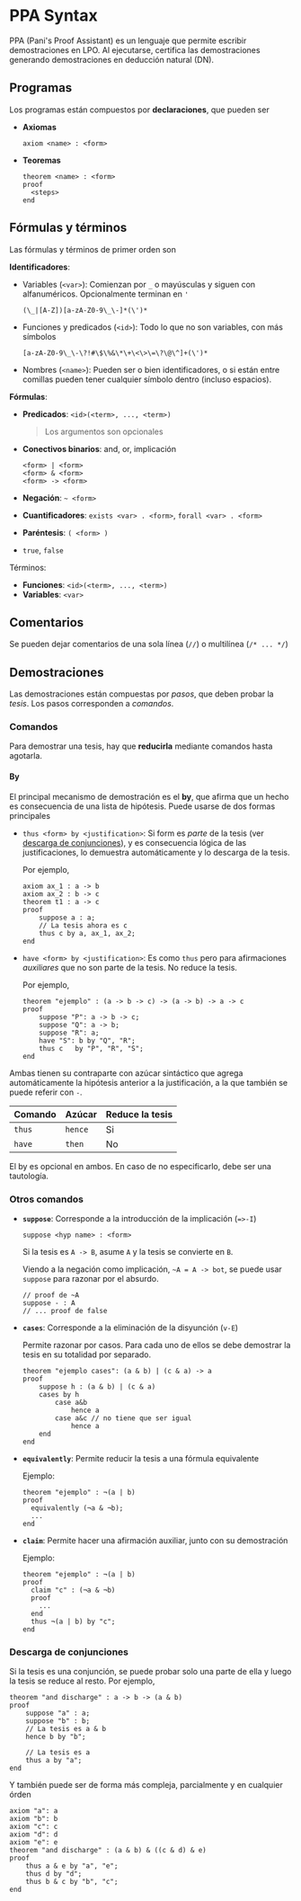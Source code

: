 # PPA Syntax

PPA (Pani's Proof Assistant) es un lenguaje que permite escribir demostraciones
en LPO. Al ejecutarse, certifica las demostraciones generando demostraciones en
deducción natural (DN).

## Programas

Los programas están compuestos por **declaraciones**, que pueden ser

- **Axiomas**

  `axiom <name> : <form>`

- **Teoremas**

  ```text
  theorem <name> : <form>
  proof
    <steps>
  end
  ```

## Fórmulas y términos

Las fórmulas y términos de primer orden son

**Identificadores**:

- Variables (`<var>`): Comienzan por `_` o mayúsculas y siguen con alfanuméricos.
  Opcionalmente terminan en `'`

  `(\_|[A-Z])[a-zA-Z0-9\_\-]*(\')*`

- Funciones y predicados (`<id>`): Todo lo que no son variables, con más símbolos

  `[a-zA-Z0-9\_\-\?!#\$\%&\*\+\<\>\=\?\@\^]+(\')*`

- Nombres (`<name>`): Pueden ser o bien identificadores, o si están entre
  comillas pueden tener cualquier símbolo dentro (incluso espacios).

**Fórmulas**:

- **Predicados**: `<id>(<term>, ..., <term>)`

  > Los argumentos son opcionales

- **Conectivos binarios**: and, or, implicación

  ```text
  <form> | <form>
  <form> & <form>
  <form> -> <form>
  ```

- **Negación**: `~ <form>`
- **Cuantificadores**: `exists <var> . <form>`, `forall <var> . <form>`
- **Paréntesis**: `( <form> )`
- `true`, `false`

Términos:

- **Funciones**: `<id>(<term>, ..., <term>)`
- **Variables**: `<var>`

## Comentarios

Se pueden dejar comentarios de una sola línea (`//`) o multilínea (`/* ... */`)

## Demostraciones

Las demostraciones están compuestas por *pasos*, que deben probar la *tesis*.
Los pasos corresponden a *comandos*.

### Comandos

Para demostrar una tesis, hay que **reducirla** mediante comandos hasta agotarla.

#### By

El principal mecanismo de demostración es el **by**, que afirma que un hecho es
consecuencia de una lista de hipótesis. Puede usarse de dos formas principales

- `thus <form> by <justification>`: Si form es *parte* de la tesis (ver
  [descarga de conjunciones](#descarga-de-conjunciones)), y es
  consecuencia lógica de las justificaciones, lo demuestra automáticamente y lo
  descarga de la tesis.

  Por ejemplo,

  ```text
  axiom ax_1 : a -> b
  axiom ax_2 : b -> c
  theorem t1 : a -> c 
  proof
      suppose a : a;
      // La tesis ahora es c
      thus c by a, ax_1, ax_2;
  end
  ```

- `have <form> by <justification>`: Es como `thus` pero para afirmaciones
  *auxiliares* que no son parte de la tesis. No reduce la tesis.

  Por ejemplo,

  ```text
  theorem "ejemplo" : (a -> b -> c) -> (a -> b) -> a -> c
  proof
      suppose "P": a -> b -> c;
      suppose "Q": a -> b;
      suppose "R": a;
      have "S": b by "Q", "R";
      thus c   by "P", "R", "S";
  end
  ```

Ambas tienen su contraparte con azúcar sintáctico que agrega automáticamente la
hipótesis anterior a la justificación, a la que también se puede referir con `-`.

| **Comando** | **Azúcar** | **Reduce la tesis** |
| ----------- | ---------- | ------------------- |
| `thus`      | `hence`    | Si                  |
| `have`      | `then`     | No                  |

El by es opcional en ambos. En caso de no especificarlo, debe ser una tautología.

### Otros comandos

- **`suppose`**: Corresponde a la introducción de la implicación (`=>-I`)

  `suppose <hyp name> : <form>`

  Si la tesis es `A -> B`, asume `A` y la tesis se convierte en `B`.

  Viendo a la negación como implicación, `~A = A -> bot`, se puede usar
  `suppose` para razonar por el absurdo.

  ```text
  // proof de ~A
  suppose - : A
  // ... proof de false
  ```

- **`cases`**: Corresponde a la eliminación de la disyunción (`v-E`)

  Permite razonar por casos. Para cada uno de ellos se debe demostrar la tesis
  en su totalidad por separado.
  
  ```text
  theorem "ejemplo cases": (a & b) | (c & a) -> a
  proof
      suppose h : (a & b) | (c & a)
      cases by h
          case a&b
              hence a
          case a&c // no tiene que ser igual
              hence a
      end
  end
  ```

- **`equivalently`**: Permite reducir la tesis a una fórmula equivalente

  Ejemplo:

  ```text
  theorem "ejemplo" : ¬(a | b)
  proof
    equivalently (¬a & ¬b);
    ...
  end
  ```

- **`claim`**: Permite hacer una afirmación auxiliar, junto con su demostración

  Ejemplo:

  ```text
  theorem "ejemplo" : ¬(a | b)
  proof
    claim "c" : (¬a & ¬b)
    proof
      ...
    end
    thus ¬(a | b) by "c";
  end
  ```

### Descarga de conjunciones

Si la tesis es una conjunción, se puede probar solo una parte de ella y luego la
tesis se reduce al resto. Por ejemplo,

```text
theorem "and discharge" : a -> b -> (a & b)
proof
    suppose "a" : a;
    suppose "b" : b;
    // La tesis es a & b
    hence b by "b";

    // La tesis es a
    thus a by "a";
end
```

Y también puede ser de forma más compleja, parcialmente y en cualquier órden

```text
axiom "a": a
axiom "b": b
axiom "c": c
axiom "d": d
axiom "e": e
theorem "and discharge" : (a & b) & ((c & d) & e)
proof
    thus a & e by "a", "e";
    thus d by "d";
    thus b & c by "b", "c";
end
```
